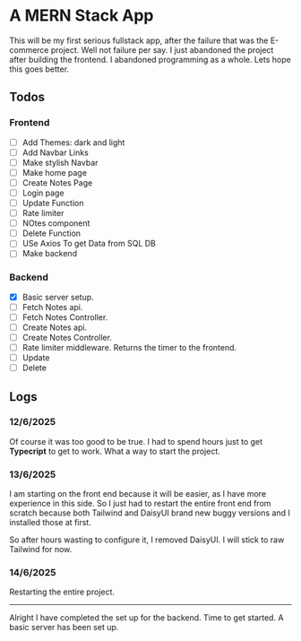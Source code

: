 # A MERN Stack App

This will be my first serious fullstack app, after the failure that was the E-commerce project. Well not failure per say. I just abandoned the project after building the frontend. I abandoned programming as a whole. Lets hope this goes better.

## Todos

### Frontend

- [ ] Add Themes: dark and light
- [ ] Add Navbar Links
- [ ] Make stylish Navbar
- [ ] Make home page
- [ ] Create Notes Page
- [ ] Login page
- [ ] Update Function
- [ ] Rate limiter
- [ ] NOtes component
- [ ] Delete Function
- [ ] USe Axios To get Data from SQL DB
- [ ] Make backend

### Backend

- [x] Basic server setup.
- [ ] Fetch Notes api.
- [ ] Fetch Notes Controller.
- [ ] Create Notes api.
- [ ] Create Notes Controller.
- [ ] Rate limiter middleware. Returns the timer to the frontend.
- [ ] Update
- [ ] Delete

## Logs

### 12/6/2025

Of course it was too good to be true. I had to spend hours just to get **Typecript** to get to work. What a way to start the project.

### 13/6/2025

I am starting on the front end because it will be easier, as I have more experience in this side. So I just had to restart the entire front end from scratch because both Tailwind and DaisyUI brand new buggy versions and I installed those at first.

So after hours wasting to configure it, I removed DaisyUI. I will stick to raw Tailwind for now.

### 14/6/2025

Restarting the entire project.
***
Alright I have completed the set up for the backend. Time to get started. A basic server has been set up.
